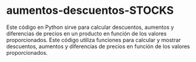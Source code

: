 # aumentos-descuentos-STOCKS
Este código en Python sirve para calcular descuentos, aumentos y diferencias de precios en un producto en función de los valores proporcionados. Este código utiliza funciones para calcular y mostrar descuentos, aumentos y diferencias de precios en función de los valores proporcionados.
